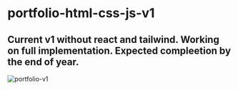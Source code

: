 # portfolio-html-css-js-v1

## Current v1 without react and tailwind. Working on full implementation. Expected compleetion by the end of year.


![portfolio-v1]([https://example.com/your-gif-image.gif](https://drive.google.com/file/d/1TzJalqggGs3Fbv-wTHoEM1J9dMfihoRv/view?usp=sharing)https://drive.google.com/file/d/1TzJalqggGs3Fbv-wTHoEM1J9dMfihoRv/view?usp=sharing)
